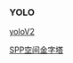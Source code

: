 ### YOLO

[yoloV2](https://zhuanlan.zhihu.com/p/47575929)

[SPP空间金字塔](https://blog.csdn.net/g11d111/article/details/80789538)